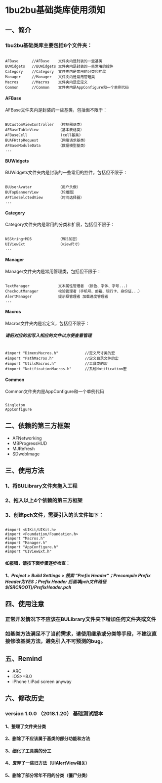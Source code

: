 #  1bu2bu基础类库使用须知

## 一、简介
### 1bu2bu基础类库主要包括6个文件夹：
```objc

AFBase      //AFBase    文件夹内是封装的一些基类
BUWidgets   //BUWidgets 文件夹内是封装的一些常用的控件
Category    //Category  文件夹内是常用的分类和扩展
Manager     //Manager   文件夹内是常用管理类
Macros      //Macros    文件夹内是宏定义
Common      //Common    文件夹内是AppConfigure和一个单例代码

```

#### AFBase
AFBase文件夹内是封装的一些基类，包括但不限于：
```objc

BUCustomViewController  （控制器基类）
AFBaseTableView         （基本表格类）
AFBaseCell               (cell基类)
BUAFHttpRequest         （网络请求基类）
AFBaseModuleData        （数据模型基类）
...

```

#### BUWidgets
BUWidgets文件夹内是封装的一些常用的控件，包括但不限于：
```objc

BUUserAvatar            （用户头像）
BUTopBannerView         （轮播图）
AFTimeSelctedView       （时间选择器）
...

```

#### Category
Category文件夹内是常用的分类和扩展，包括但不限于：
```objc

NSString+MD5            （MD5加密）
UIViewExt               （view尺寸）
...

```

#### Manager
Manager文件夹内是常用管理类，包括但不限于：
```objc

TextManager             文本属性管理者 （颜色、字体、字号...）
CheckoutManager         校验管理者（手机号、邮箱、银行卡、身份证...）
AlertManager            提示框管理者 加载进度管理者
...

```

#### Macros
Macros文件夹内是宏定义，包括但不限于：
##### 请把对应的宏写入相应的文件以方便查看管理
```objc

#import "DimensMacros.h"            //定义尺寸类的宏
#import "PathMacros.h"              //定义目录文件的宏
#import "UtilsMacros.h"             //工具类的宏
#import "NotificationMacros.h"      //系统Notification宏

```

#### Common
Common文件夹内是AppConfigure和一个单例代码
```objc

Singleton
AppConfigure

```
## 二、依赖的第三方框架
* AFNetworking
* MBProgressHUD
* MJRefresh
* SDwebImage

## 三、使用方法
### 1、将BULibrary文件夹拖入工程
### 2、拖入以上4个依赖的第三方框架
### 3、创建pch文件，需要引入的头文件如下：
```objc

#import <UIKit/UIKit.h>
#import <Foundation/Foundation.h>
#import "Macros.h"
#import "Manager.h"
#import "AppConfigure.h"
#import "UIViewExt.h"

```

#### 如报错，请按下面步骤逐步检查：
##### 1、Project > Build Settings > 搜索 “Prefix Header“；Precompile Prefix Header为YES；Prefix Header 后面填pch文件路径$(SRCROOT)/PrefixHeader.pch


## 四、使用注意
### 正常开发情况下不应该在BULibrary文件夹下增加任何文件夹或文件
### 如基类方法满足不了当前需求，请使用继承或分类等手段，不建议直接修改基类方法，避免引入不可预测的bug。


## 五、Remind
* ARC
* iOS>=8.0
* iPhone \ iPad screen anyway


## 六、修改历史
### version 1.0.0 （2018.1.20）  基础测试版本
#### 1、整理了文件夹分类
#### 2、删除了不应该属于基类的部分功能和方法
#### 3、细化了工具类的分工
#### 4、废弃了一些旧方法（UIAlertView相关）
#### 5、删除了部分常年不用的分类（僵尸分类）




